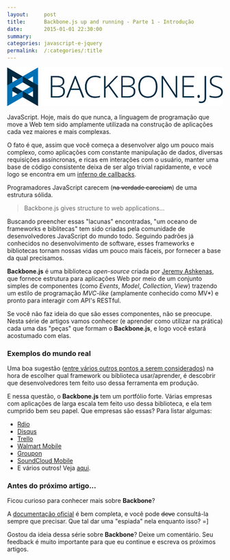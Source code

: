 ```yaml
---
layout:     post
title:      Backbone.js up and running - Parte 1 - Introdução
date:       2015-01-01 22:30:00
summary:
categories: javascript-e-jquery
permalink:  /:categories/:title
---
```


<p><img src="/images/backbone-logo.png"></p>

<p>JavaScript. Hoje, mais do que nunca, a linguagem de programação que move a Web tem sido amplamente utilizada na construção de aplicações cada vez maiores e mais complexas.</p>

<p>O fato é que, assim que você começa a desenvolver algo um pouco mais complexo, como aplicações com constante manipulação de dados, diversas requisições assíncronas, e ricas em interações com o usuário, manter uma base de código consistente deixa de ser algo trivial rapidamente, e você logo se encontra em um <a href="http://callbackhell.com" target="_blank">inferno de callbacks</a>.</p>

<p>Programadores JavaScript carecem (<del>na verdade careciam</del>) de uma estrutura sólida.</p>

<blockquote>Backbone.js gives structure to web applications...</blockquote>

<p>Buscando preencher essas "lacunas" encontradas, "um oceano de frameworks e biblitecas" tem sido criadas pela comunidade de desenvolvedores JavaScript do mundo todo. Seguindo padrões já conhecidos no desenvolvimento de software, esses frameworks e bibliotecas tornam nossas vidas um pouco mais fáceis, por fornecer a base da qual precisamos.</p>

<p><b>Backbone.js</b> é uma biblioteca <em>open-source</em> criada por <a href="https://github.com/jashkenas" target="_blank">Jeremy Ashkenas</a>, que fornece estrutura para aplicações Web por meio de um conjunto simples de componentes (como <em>Events</em>, <em>Model</em>, <em>Collection</em>, <em>View</em>) trazendo um estilo de programação <em>MVC-like</em> (amplamente conhecido como MV*) e pronto para interagir com API's RESTful.</p>

<p>Se você não faz ideia do que são esses componentes, não se preocupe. Nesta série de artigos vamos conhecer (e aprender como utilizar na prática) cada uma das "peças" que formam o <b>Backbone.js</b>, e logo você estará acostumado com elas.</p>

<h3>Exemplos do mundo real</h3>

<p>Uma boa sugestão (<a href="http://www.smashingmagazine.com/2012/07/27/journey-through-the-javascript-mvc-jungle" target="_blank">entre vários outros pontos a serem considerados</a>) na hora de escolher qual framework ou biblioteca usar/aprender, é descobrir que desenvolvedores tem feito uso dessa ferramenta em produção.</p>

<p>E nessa questão, o <b>Backbone.js</b> tem um portfólio forte. Várias empresas com aplicações de larga escala tem feito uso dessa biblioteca, e ela tem cumprido bem seu papel. Que empresas são essas? Para listar algumas:</p>

<ul>
    <li><a href="http://www.rdio.com" target="_blank">Rdio</a></li>
    <li><a href="https://disqus.com" target="_blank">Disqus</a></li>
    <li><a href="http://trello.com" target="_blank">Trello</a></li>
    <li><a href="http://mobile.walmart.com" target="_blank">Walmart Mobile</a></li>
    <li><a href="http://www.groupon.com" target="_blank">Groupon</a></li>
    <li><a href="https://m.soundcloud.com" target="_blank">SoundCloud Mobile</a></li>
    <li>E vários outros! Veja <a href="http://backbonejs.org/#examples" target="_blank">aqui</a>.</li>
</ul>

<h3>Antes do próximo artigo...</h3>

<p>Ficou curioso para conhecer mais sobre <b>Backbone</b>?</p>

<p>A <a href="http://backbonejs.org/" target="_blank">documentação oficial</a> é bem completa, e você pode <del>deve</del> consultá-la sempre que precisar. Que tal dar uma "espiada" nela enquanto isso? =]</p>

<p>Gostou da ideia dessa série sobre <b>Backbone</b>? Deixe um comentário. Seu feedback é muito importante para que eu continue e escreva os próximos artigos.</p>


